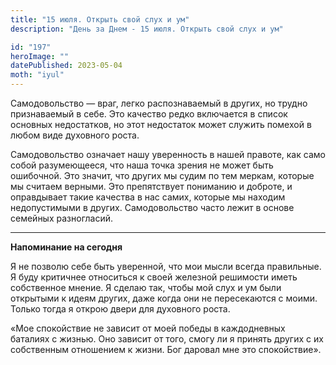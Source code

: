 ```yaml
---
title: "15 июля. Открыть свой слух и ум"
description: "День за Днем - 15 июля. Открыть свой слух и ум"

id: "197"
heroImage: ""
datePublished: 2023-05-04
moth: "iyul"
---
```


Самодовольство — враг, легко распознаваемый в других, но трудно признаваемый в
себе. Это качество редко включается в список основных недостатков, но этот
недостаток может служить помехой в любом виде духовного роста.

Самодовольство означает нашу уверенность в нашей правоте, как само собой
разумеющееся, что наша точка зрения не может быть ошибочной. Это значит, что
других мы судим по тем меркам, которые мы считаем верными. Это препятствует
пониманию и доброте, и оправдывает такие качества в нас самих, которые мы
находим недопустимыми в других. Самодовольство часто лежит в основе семейных
разногласий.

---

**Напоминание на сегодня**

Я не позволю себе быть уверенной, что мои мысли всегда правильные. Я буду
критичнее относиться к своей железной решимости иметь собственное мнение. Я
сделаю так, чтобы мой слух и ум были открытыми к идеям других, даже когда они
не пересекаются с моими. Только тогда я открою двери для духовного роста.

«Мое спокойствие не зависит от моей победы в каждодневных баталиях с жизнью.
Оно зависит от того, смогу ли я принять других с их собственным отношением к
жизни. Бог даровал мне это спокойствие».
